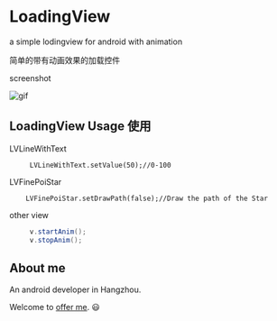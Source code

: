 # LoadingView
a simple lodingview for android with animation


简单的带有动画效果的加载控件


screenshot



![gif](https://github.com/ldoublem/LoadingView/blob/master/screen/%E6%95%88%E6%9E%9C.gif)

## LoadingView Usage 使用

LVLineWithText
```
     LVLineWithText.setValue(50);//0-100
```
LVFinePoiStar
```
    LVFinePoiStar.setDrawPath(false);//Draw the path of the Star
```

other view
```java
     v.startAnim();
     v.stopAnim();
```






## About me

An android developer in Hangzhou.

Welcome to [offer me](mailto:1227102260@qq.com). :smiley:
